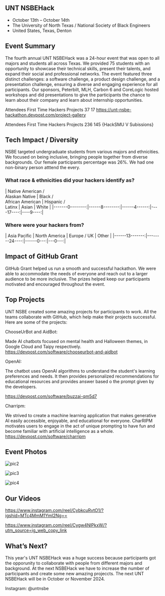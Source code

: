 ## UNT NSBEHack
- October 13th – October 14th
- The University of North Texas / National Society of Black Engineers
- United States, Texas, Denton


## Event Summary

The fourth annual UNT NSBEHack was a 24-hour event that was open to all majors and students all across Texas. We provided 75 students with an opportunity to showcase their technical skills, present their talents, and expand their social and professional networks. 
The event featured three distinct challenges: a software challenge, a product design challenge, and a presentation challenge, ensuring a diverse and engaging experience for all participants. 
Our sponsors, Peterbilt, MLH, Carbon 6 and CoreLogic hosted workshops and did presentations to give the participants the chance to learn about their company and learn about internship opportunities.

Attendees	First Time Hackers	Projects
37	17	https://unt-nsbe-hackathon.devpost.com/project-gallery

Attendees	First Time Hackers	Projects
236	145	{HackSMU V Subissions}


## Tech Impact / Diversity 

NSBE targeted undergraduate students from various majors and ethnicities. We focused on being inclusive, bringing people together from diverse backgrounds. 
Our female participants percentage was 26%. We had one non-binary person atttend the every.

### What race & ethnicities did your hackers identify as?
| Native American / <br> Alaskan Native | Black / <br> African American | Hispanic / <br> Latinx | Asian | White |
|-------0--------:|------8--------:|------4------:|----17----:|----9----:|



### Where were your hackers from?
| Asia Pacific | North America | Europe / UK | Other |
|------13-------:|--------24----:|------0---:|---0---:|



## Impact of GitHub Grant
GitHub Grant helped us run a smooth and successful hackathon. We were able to accommodate the needs of everyone and reach out to a larger audience to be more inclusive.
The prizes helped keep our participants motivated and encouraged throughout the event.

## Top Projects

UNT NSBE created some amazing projects for participants to work. All the teams collaborate with GitHub, which help make their projects successful.
Here are some of the projects:

ChooseUrBot and AidBot:

Made AI chatbots focused on mental health and Halloween themes, in Google Cloud and Taipy respectively.
https://devpost.com/software/chooseurbot-and-aidbot

OpenAI:

The chatbot uses OpenAI algorithms to understand the student's learning preferences and needs. It then provides personalized recommendations for educational resources and provides answer based o the prompt given by the developers.

https://devpost.com/software/buzzai-qm5d7

Charripm: 

We strived to create a machine learning application that makes generative AI easily accessible, enjoyable, and educational for everyone. CharRIPM motivates users to engage in the act of unique prompting to have fun and become familiar with artificial intelligence as a whole.
https://devpost.com/software/charripm 

## Event Photos
![pic2](https://github.com/EmmaAO/GitHub-Education-Hackathon-Grant-Fund-2023/assets/150871572/5a7aefa3-9429-49e9-8006-28ca50bdb29f)

![pic3](https://github.com/EmmaAO/GitHub-Education-Hackathon-Grant-Fund-2023/assets/150871572/1af587a3-4b8f-4b04-af3e-5fe3b59e3cfe)

![pic4](https://github.com/EmmaAO/GitHub-Education-Hackathon-Grant-Fund-2023/assets/150871572/a0f3e2f2-38a8-4078-b03e-ff2e892c89b1)





## Our Videos
https://www.instagram.com/reel/CybkcuRvtO1/?igshid=MTc4MmM1YmI2Ng==

https://www.instagram.com/reel/Cygw4NlPkxW/?utm_source=ig_web_copy_link

## What’s Next?
This year's UNT NSBEHack was a huge success because participants got the opporunity to collaborate with people from different majors and background.
At the next NSBEHack we have to increase the number of participants and create some new amazing projeccts. 
The next UNT NSBEHack will be in October or November 2024.

Instagram: @untnsbe
